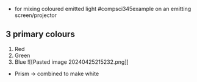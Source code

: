 - for mixing coloured emitted light
#compsci345example on an emitting screen/projector
## 3 primary colours
1. Red
2. Green
3. Blue
![[Pasted image 20240425215232.png]]
- Prism $\rightarrow$ combined to make white